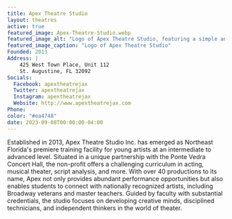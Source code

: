 ```yaml
---
title: Apex Theatre Studio
layout: theatres
active: true
featured_image: Apex-Theatre-Studio.webp
featured_image_alt: "Logo of Apex Theatre Studio, featuring a simple and modern design with the name 'APEX' in bold white letters on a vibrant red background, accompanied by a multicolored stripe on the left side, representing the studio's dynamic and creative approach to theatre."
featured_image_caption: "Logo of Apex Theatre Studio" 
Founded: 2013
Address: |
    425 West Town Place, Unit 112
    St. Augustine, FL 32092
Socials:
  Facebook: apextheatrejax
  Twitter: apextheatrejax
  Instagram: apextheatrejax
  Website: http://www.apextheatrejax.com
Phone: 
color: "#ea4748"
date: 2023-09-08T00:00:00-04:00
---
```

Established in 2013, Apex Theatre Studio Inc. has emerged as Northeast Florida's premiere training facility for young artists at an intermediate to advanced level. Situated in a unique partnership with the Ponte Vedra Concert Hall, the non-profit offers a challenging curriculum in acting, musical theater, script analysis, and more. With over 40 productions to its name, Apex not only provides abundant performance opportunities but also enables students to connect with nationally recognized artists, including Broadway veterans and master teachers. Guided by faculty with substantial credentials, the studio focuses on developing creative minds, disciplined technicians, and independent thinkers in the world of theater.